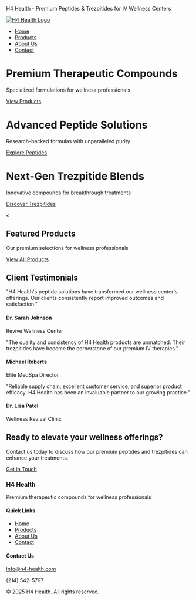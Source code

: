 H4 Health - Premium Peptides & Trezpitides for IV Wellness Centers




[![H4 Health Logo](assets/1.png)](index.html)

* [Home](index.html)
* [Products](products.html)
* [About Us](about.html)
* [Contact](contact.html)

Premium Therapeutic Compounds
=============================

Specialized formulations for wellness professionals

[View Products](products.html)

Advanced Peptide Solutions
==========================

Research-backed formulas with unparalleled purity

[Explore Peptides](products.html#peptides)

Next-Gen Trezpitide Blends
==========================

Innovative compounds for breakthrough treatments

[Discover Trezpitides](products.html#trezpitides)

<
>

Featured Products
-----------------

Our premium selections for wellness professionals

[View All Products](products.html)

Client Testimonials
-------------------

"H4 Health's peptide solutions have transformed our wellness center's offerings. Our clients consistently report improved outcomes and satisfaction."

#### Dr. Sarah Johnson

Revive Wellness Center

"The quality and consistency of H4 Health products are unmatched. Their trezpitides have become the cornerstone of our premium IV therapies."

#### Michael Roberts

Elite MedSpa Director

"Reliable supply chain, excellent customer service, and superior product efficacy. H4 Health has been an invaluable partner to our growing practice."

#### Dr. Lisa Patel

Wellness Revival Clinic

Ready to elevate your wellness offerings?
-----------------------------------------

Contact us today to discuss how our premium peptides and trezpitides can enhance your treatments.

[Get in Touch](contact.html)

### H4 Health

Premium therapeutic compounds for wellness professionals

#### Quick Links

* [Home](index.html)
* [Products](products.html)
* [About Us](about.html)
* [Contact](contact.html)

#### Contact Us

[info@h4-health.com](mailto:info@h4-health.com)

(214) 542-5797

© 2025 H4 Health. All rights reserved.